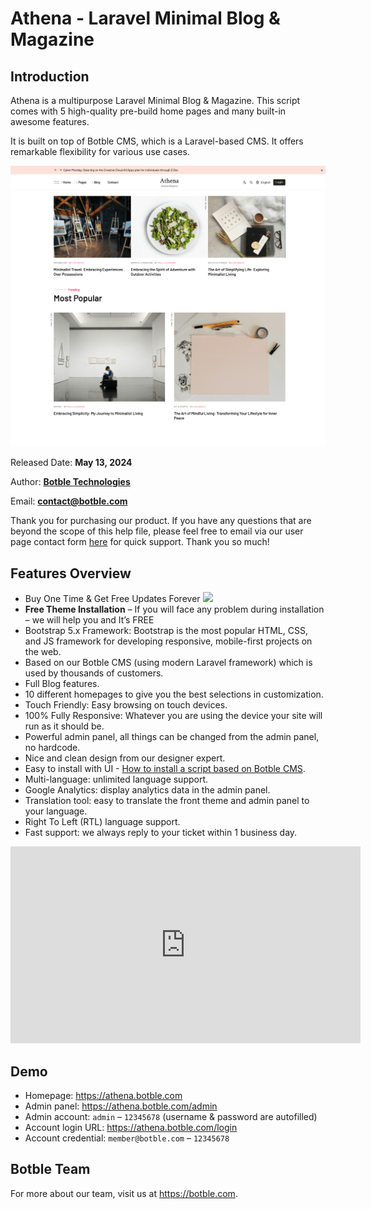 # Athena - Laravel Minimal Blog & Magazine

## Introduction

Athena is a multipurpose Laravel Minimal Blog & Magazine. This script comes with 5 high-quality pre-build home pages and many
built-in awesome features.

It is built on top of Botble CMS, which is a Laravel-based CMS. It offers remarkable flexibility for various use cases.

![Overview](./images/overview.png)

Released Date: **May 13, 2024**

Author: **[Botble Technologies](https://botble.com)**

Email: **contact@botble.com**

Thank you for purchasing our product. If you have any questions that are beyond the scope of this help file, please feel
free to email via our user page contact form [here](https://codecanyon.net/user/botble) for quick support. Thank you
so much!

## Features Overview

* Buy One Time & Get Free Updates Forever ![](https://codecanyon.net/user/botble)
* **Free Theme Installation** – If you will face any problem during installation – we will help you and It’s FREE
* Bootstrap 5.x Framework: Bootstrap is the most popular HTML, CSS, and JS framework for developing responsive,
  mobile-first projects on the web.
* Based on our Botble CMS (using modern Laravel framework) which is used by thousands of customers.
* Full Blog features.
* 10 different homepages to give you the best selections in customization.
* Touch Friendly: Easy browsing on touch devices.
* 100% Fully Responsive: Whatever you are using the device your site will run as it should be.
* Powerful admin panel, all things can be changed from the admin panel, no hardcode.
* Nice and clean design from our designer expert.
* Easy to install with UI - [How to install a script based on Botble CMS](https://www.youtube.com/watch?v=Ox2WgQqOQoQ).
* Multi-language: unlimited language support.
* Google Analytics: display analytics data in the admin panel.
* Translation tool: easy to translate the front theme and admin panel to your language.
* Right To Left (RTL) language support.
* Fast support: we always reply to your ticket within 1 business day.

<iframe width="560" height="315" src="https://www.youtube.com/embed/iam99NkUIu0?si=TgMuYk1FXBulO3P9" title="YouTube video player" frameborder="0" allow="accelerometer; autoplay; clipboard-write; encrypted-media; gyroscope; picture-in-picture; web-share" referrerpolicy="strict-origin-when-cross-origin" allowfullscreen></iframe>

## Demo

* Homepage: https://athena.botble.com
* Admin panel: https://athena.botble.com/admin
* Admin account: `admin` – `12345678` (username & password are autofilled)
* Account login URL: https://athena.botble.com/login
* Account credential: `member@botble.com` – `12345678`

## Botble Team

For more about our team, visit us at https://botble.com.
